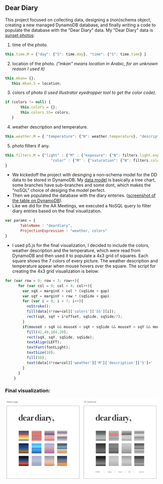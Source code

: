 ## Dear Diary

This project focused on collecting data, designing a (non)schema object, creating a new managed DynamoDB database, and finally writing a code to populate the database with the "Dear Diary" data. My "Dear Diary" data is [sunset photos](https://github.com/bsakbar/data-structures/blob/master/sunset_photos/Screen%20Shot%202018-12-16%20at%2012.17.20%20AM.png):

 1. time of the photo.
 ```javascript
this.time.M = {"day": {"S": time.day}, "time": {"S": time.time} }
```
 2. location of the photo. *("mkan" means location in Arabic, for an unknown reason I used it)*
 ```javascript
 this.mkan= {};
    this.mkan.S = location;
 ```
 3. colors of photo *(I used illustrator eyedropper tool to get the color code)*.
 ```javascript
 if (colors != null) {
        this.colors = {};
        this.colors.SS= colors;
    }
 ```   
 4. weather description and temperature.
 ```javascript
this.weather.M = { "temperature": {"N": weather.temperature}, "description" : {"S": weather.description} }
```
 5. photo filters if any.
 ```javascript
this.filters.M = {"light" : {"M" : {"exposure": {"N": filters.light.exposure}, "contrast": {"N": filters.light.contrast}, "shadows": {"N": filters.light.shadows} } },
                      "color" : {"M" : {"saturation": {"N": filters.color.saturation}, "warmth": {"N": filters.color.warmth}, "tint": {"N": filters.color.tint} } }
 }
```
 - We kickedoff the project with desinging a non–schema model for the DD data to be stored in DynamoDB. My [data model](https://github.com/bsakbar/data-structures/blob/master/week5/noSQL-data%20model.png) is basically a tree chart, some branches have sub–branches and some dont, which makes the "noSQL" choice of desiging the model perfect.
 - Then we populated the database with the diary enteries. ([screenshot of the table on DynamoDB](https://github.com/bsakbar/data-structures/blob/master/week5/Screen%20Shot%202018-10-11%20at%2011.36.18%20PM.png)).
 - Like we did for the AA Meetings, we executed a NoSQL query to filter diary entries based on the final visualization.
 ```javascript
 var params = {
        TableName : "deardiary",
        ProjectionExpression : "weather, colors"
 }
 ```
 - I used p5.js for the final visualization, I decided to include the colors, weather description and the temperature, which were read from DynamoDB and then used it to populate a 4x3 grid of squares. Each square shows the 7 colors of every picture. The weather description and temperature appear when mouse hovers over the square. The script for creating the 4x3 grid visualization is below:

```javascript
for (var row = 0; row < 3; row++){
      for (var col = 0; col < 4; col++){
        var sqX = marginX + col * (sqSide + gap)
        var sqY = marginY + row * (sqSide + gap)
        for (var i = 0; i < 7; i++){
          noStroke();
          fill(data[4*row+col]['colors']['SS'][i]);
          rect(sqX, sqY + i*offset, sqSide, sqSide/7);
        }
        if(mouseX > sqX && mouseX < sqX + sqSide && mouseY > sqY && mouseY < sqY + sqSide){
          fill(42,49,104,20);
          rect(sqX, sqY, sqSide, sqSide);
          textAlign(LEFT);
          textFont(fontLight);
          textSize(10);
          fill(50);
          text(data[4*row+col]['weather']['M']['description']['S']+'    |   '+data[4*row+col]['weather']['M']['temperature']['N'],textX, textY);
        }
      }
    }
```
### Final visualization:

![](https://github.com/bsakbar/data-structures/blob/master/Final_Assignments/Links/dd_SC_2.png)

```
